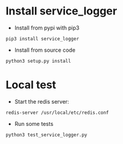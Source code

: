 # Install service_logger
* Install from pypi with pip3
```
pip3 install service_logger
```
* Install from source code
```
python3 setup.py install 
```

# Local test
* Start the redis server:
```
redis-server /usr/local/etc/redis.conf
```
* Run some tests
```
python3 test_service_logger.py
```